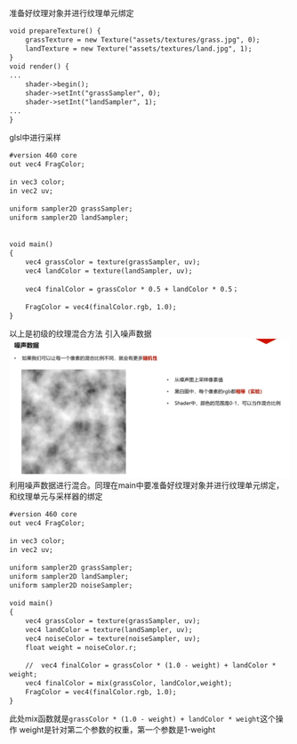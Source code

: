 准备好纹理对象并进行纹理单元绑定
```
void prepareTexture() {
	grassTexture = new Texture("assets/textures/grass.jpg", 0);
	landTexture = new Texture("assets/textures/land.jpg", 1);
}
void render() {
...
	shader->begin();
	shader->setInt("grassSampler", 0);
	shader->setInt("landSampler", 1);
...
}
```
glsl中进行采样
```
#version 460 core
out vec4 FragColor;

in vec3 color;
in vec2 uv;

uniform sampler2D grassSampler;
uniform sampler2D landSampler;


void main()
{
	vec4 grassColor = texture(grassSampler, uv);
	vec4 landColor = texture(landSampler, uv);
	
	vec4 finalColor = grassColor * 0.5 + landColor * 0.5；

	FragColor = vec4(finalColor.rgb, 1.0);
}
```
以上是初级的纹理混合方法
引入噪声数据
![输入图片说明](/imgs/2024-10-26/QHNsbnmtecnWcZta.png)
利用噪声数据进行混合。同理在main中要准备好纹理对象并进行纹理单元绑定，和纹理单元与采样器的绑定
```
#version 460 core
out vec4 FragColor;

in vec3 color;
in vec2 uv;

uniform sampler2D grassSampler;
uniform sampler2D landSampler;
uniform sampler2D noiseSampler;

void main()
{
	vec4 grassColor = texture(grassSampler, uv);
	vec4 landColor = texture(landSampler, uv);
	vec4 noiseColor = texture(noiseSampler, uv);
	float weight = noiseColor.r;
	
	//	vec4 finalColor = grassColor * (1.0 - weight) + landColor * weight;
	vec4 finalColor = mix(grassColor, landColor,weight);
	FragColor = vec4(finalColor.rgb, 1.0);
}
```
此处mix函数就是`grassColor * (1.0 - weight) + landColor * weight`这个操作
weight是针对第二个参数的权重，第一个参数是1-weight
<!--stackedit_data:
eyJoaXN0b3J5IjpbMTc4NzA3NzAwNV19
-->